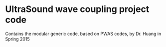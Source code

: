 # UltraSound wave coupling project code 
Contains the modular generic code, based on PWAS codes, by Dr. Huang in Spring 2015 


